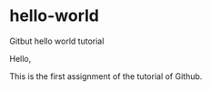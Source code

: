 # hello-world
Gitbut hello world tutorial

Hello, 

This is the first assignment of the tutorial of Github. 
